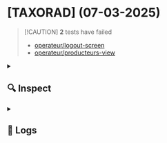 # [TAXORAD] (07-03-2025)

>   [!CAUTION]
>   **2** tests have failed
>   - [operateur/logout-screen](#operateurlogout-screen)
>   - [operateur/producteurs-view](#operateurproducteurs-view)

<details>
<summary><h2>🔍 Inspect</h2></summary>

### operateur/logout-screen

<p align="center">
  <img src="https://s3.gra.cloud.ovh.net/dev/e2e-tests/taxorad/07-03-2025/operateur/logout-screen.png?X-Amz-Algorithm=AWS4-HMAC-SHA256&X-Amz-Credential=3f1c4c5f9fbc4edb92cc05cbedce9a20%2F20250307%2FGRA%2Fs3%2Faws4_request&X-Amz-Date=20250307T142704Z&X-Amz-Expires=604800&X-Amz-SignedHeaders=host&X-Amz-Signature=3cb6a466c5fcc879073a4d970433567e26cb1fe46433bd2ccfa3f093a239adee" width="49%"/>
  <img src="https://s3.gra.cloud.ovh.net/dev/e2e-tests/taxorad/07-03-2025/operateur/diff.logout-screen.png?X-Amz-Algorithm=AWS4-HMAC-SHA256&X-Amz-Credential=3f1c4c5f9fbc4edb92cc05cbedce9a20%2F20250307%2FGRA%2Fs3%2Faws4_request&X-Amz-Date=20250307T142704Z&X-Amz-Expires=604800&X-Amz-SignedHeaders=host&X-Amz-Signature=a1d160d346a3f6b34f72ddabccc61826c7a8b5901c7ac583786b7ff41a643f62" width="49%"/>
</p>

### operateur/producteurs-view

<p align="center">
  <img src="https://s3.gra.cloud.ovh.net/dev/e2e-tests/taxorad/07-03-2025/operateur/producteurs-view.png?X-Amz-Algorithm=AWS4-HMAC-SHA256&X-Amz-Credential=3f1c4c5f9fbc4edb92cc05cbedce9a20%2F20250307%2FGRA%2Fs3%2Faws4_request&X-Amz-Date=20250307T142706Z&X-Amz-Expires=604800&X-Amz-SignedHeaders=host&X-Amz-Signature=966eb939c3fcd415f53a8f258754103d946165761125b09fa718a885e580dd97" width="49%"/>
  <img src="https://s3.gra.cloud.ovh.net/dev/e2e-tests/taxorad/07-03-2025/operateur/diff.producteurs-view.png?X-Amz-Algorithm=AWS4-HMAC-SHA256&X-Amz-Credential=3f1c4c5f9fbc4edb92cc05cbedce9a20%2F20250307%2FGRA%2Fs3%2Faws4_request&X-Amz-Date=20250307T142705Z&X-Amz-Expires=604800&X-Amz-SignedHeaders=host&X-Amz-Signature=f971fb0cd422c4453e6a132c974324bd1f5be0669bb6e87c01a5874345851e95" width="49%"/>
</p>

</details>

<details>
<summary><h2>📜 Logs</h2></summary>

```shell
yarn run v1.22.22
$ cd test && npm run coverage

> taxorad@1.3.0 coverage
> c8 npm run mocha


> taxorad@1.3.0 mocha
> mocha test/**/*.test.mjs --timeout 30000



  administrateur
Runner created with the following options:
{
  baseUrl: 'http://localhost:9092',
  browser: {
    product: 'chrome',
    headless: false,
    devtools: false,
    defaultViewport: { width: 1024, height: 768 },
    args: [],
    slowMo: 2
  },
  dataDir: 'test/data/administrateur',
  runDir: 'test/run/chrome/administrateur',
  screenshots: {
    dir: 'test/run/chrome/administrateur/screenshots',
    screenrefsDir: 'test/data/administrateur/screenrefs',
    matchThreshold: 0.1,
    diffTolerance: 3,
    writeDiffs: true
  },
  mode: 'run',
  geolocation: { accuracy: 500 },
  appName: 'taxorad',
  lang: 'fr-FR'
}
    ✔ login (10208ms)
    ✔ list tables (1371ms)
> List records for table Groupes
> List records for table Laboratoires
> List records for table Préleveurs
> List records for table Producteurs
> List records for table Appareils de mesure
> List records for table Equipements de prélèvement
> List records for table Méthodes
> List records for table Compartiments
> List records for table Espèces
> List records for table Natures
> List records for table Radionucléides
> List records for table Unités
    ✔ list records per tables (78248ms)
    ✔ create compartiment record (7165ms)
    ✔ edit compartiment record (4635ms)
    ✔ remove compartiment record (5816ms)
    ✔ check create version (1403ms)
    ✔ check left pane (763ms)
    ✔ check about box (1479ms)
    ✔ logout (3644ms)

  boss
Runner created with the following options:
{
  baseUrl: 'http://localhost:9092',
  browser: {
    product: 'chrome',
    headless: false,
    devtools: false,
    defaultViewport: { width: 1024, height: 768 },
    args: [],
    slowMo: 2
  },
  dataDir: 'test/data/boss',
  runDir: 'test/run/chrome/boss',
  screenshots: {
    dir: 'test/run/chrome/boss/screenshots',
    screenrefsDir: 'test/data/boss/screenrefs',
    matchThreshold: 0.1,
    diffTolerance: 3,
    writeDiffs: true
  },
  mode: 'run',
  geolocation: { accuracy: 500 },
  appName: 'taxorad',
  lang: 'fr-FR'
}
    ✔ login (10048ms)
    ✔ list tables (1328ms)
> List records for table Groupes
> List records for table Laboratoires
> List records for table Préleveurs
> List records for table Producteurs
> List records for table Appareils de mesure
> List records for table Equipements de prélèvement
> List records for table Méthodes
> List records for table Compartiments
> List records for table Espèces
> List records for table Natures
> List records for table Radionucléides
> List records for table Unités
    ✔ list records pet tables (54044ms)
    ✔ create compartiment record (7029ms)
    ✔ edit compartiment record (4583ms)
    ✔ remove compartiment record (5738ms)
    ✔ check create version (1418ms)
    ✔ check left pane (764ms)
    ✔ check about box (1469ms)
    ✔ logout (3375ms)

  operateur
Runner created with the following options:
{
  baseUrl: 'http://localhost:9092',
  browser: {
    product: 'chrome',
    headless: false,
    devtools: false,
    defaultViewport: { width: 1024, height: 768 },
    args: [],
    slowMo: 2
  },
  dataDir: 'test/data/operateur',
  runDir: 'test/run/chrome/operateur',
  screenshots: {
    dir: 'test/run/chrome/operateur/screenshots',
    screenrefsDir: 'test/data/operateur/screenrefs',
    matchThreshold: 0.1,
    diffTolerance: 0,
    writeDiffs: true
  },
  mode: 'run',
  geolocation: { accuracy: 500 },
  appName: 'taxorad',
  lang: 'fr-FR'
}
    ✔ login (10263ms)
    ✔ check tables activity (1322ms)
> List records for table Groupes
> List records for table Laboratoires
> List records for table Préleveurs
> List records for table Producteurs
    1) check records activity
    ✔ check left pane (770ms)
    ✔ check about box (1451ms)
    2) logout


  24 passing (4m)
  2 failing

  1) operateur
       check records activity:

      AssertionError: expected false to be true
      + expected - actual

      -false
      +true
      
      at Proxy.<anonymous> (node_modules/chai-lint/index.js:35:42)
      at Proxy.methodWrapper (node_modules/chai/lib/chai/utils/addMethod.js:57:25)
      at Context.<anonymous> (file:///home/noenic/alternance/irsn/taxorad-workspace/taxorad/test/operateur.test.mjs:68:21)

  2) operateur
       logout:

      AssertionError: expected false to be true
      + expected - actual

      -false
      +true
      
      at Proxy.<anonymous> (node_modules/chai-lint/index.js:35:42)
      at Proxy.methodWrapper (node_modules/chai/lib/chai/utils/addMethod.js:57:25)
      at Context.<anonymous> (file:///home/noenic/alternance/irsn/taxorad-workspace/taxorad/test/operateur.test.mjs:88:62)



----------|---------|----------|---------|---------|-------------------
File      | % Stmts | % Branch | % Funcs | % Lines | Uncovered Line #s 
----------|---------|----------|---------|---------|-------------------
All files |       0 |        0 |       0 |       0 |                   
----------|---------|----------|---------|---------|-------------------
error Command failed with exit code 2.
info Visit https://yarnpkg.com/en/docs/cli/run for documentation about this command.
```

</details>
